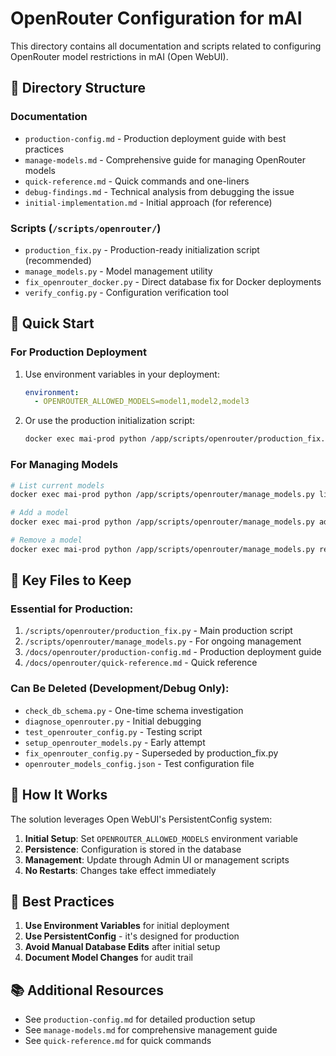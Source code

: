 # OpenRouter Configuration for mAI

This directory contains all documentation and scripts related to configuring OpenRouter model restrictions in mAI (Open WebUI).

## 📁 Directory Structure

### Documentation
- `production-config.md` - Production deployment guide with best practices
- `manage-models.md` - Comprehensive guide for managing OpenRouter models
- `quick-reference.md` - Quick commands and one-liners
- `debug-findings.md` - Technical analysis from debugging the issue
- `initial-implementation.md` - Initial approach (for reference)

### Scripts (`/scripts/openrouter/`)
- `production_fix.py` - Production-ready initialization script (recommended)
- `manage_models.py` - Model management utility
- `fix_openrouter_docker.py` - Direct database fix for Docker deployments
- `verify_config.py` - Configuration verification tool

## 🚀 Quick Start

### For Production Deployment

1. Use environment variables in your deployment:
   ```yaml
   environment:
     - OPENROUTER_ALLOWED_MODELS=model1,model2,model3
   ```

2. Or use the production initialization script:
   ```bash
   docker exec mai-prod python /app/scripts/openrouter/production_fix.py init
   ```

### For Managing Models

```bash
# List current models
docker exec mai-prod python /app/scripts/openrouter/manage_models.py list

# Add a model
docker exec mai-prod python /app/scripts/openrouter/manage_models.py add "anthropic/claude-3-opus"

# Remove a model
docker exec mai-prod python /app/scripts/openrouter/manage_models.py remove "openai/o3"
```

## 📝 Key Files to Keep

### Essential for Production:
1. `/scripts/openrouter/production_fix.py` - Main production script
2. `/scripts/openrouter/manage_models.py` - For ongoing management
3. `/docs/openrouter/production-config.md` - Production deployment guide
4. `/docs/openrouter/quick-reference.md` - Quick reference

### Can Be Deleted (Development/Debug Only):
- `check_db_schema.py` - One-time schema investigation
- `diagnose_openrouter.py` - Initial debugging
- `test_openrouter_config.py` - Testing script
- `setup_openrouter_models.py` - Early attempt
- `fix_openrouter_config.py` - Superseded by production_fix.py
- `openrouter_models_config.json` - Test configuration file

## 🔧 How It Works

The solution leverages Open WebUI's PersistentConfig system:

1. **Initial Setup**: Set `OPENROUTER_ALLOWED_MODELS` environment variable
2. **Persistence**: Configuration is stored in the database
3. **Management**: Update through Admin UI or management scripts
4. **No Restarts**: Changes take effect immediately

## 🎯 Best Practices

1. **Use Environment Variables** for initial deployment
2. **Use PersistentConfig** - it's designed for production
3. **Avoid Manual Database Edits** after initial setup
4. **Document Model Changes** for audit trail

## 📚 Additional Resources

- See `production-config.md` for detailed production setup
- See `manage-models.md` for comprehensive management guide
- See `quick-reference.md` for quick commands